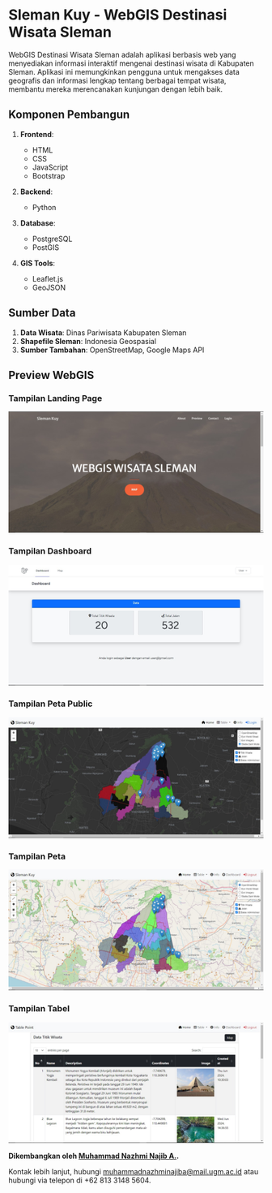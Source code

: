 # Sleman Kuy - WebGIS Destinasi Wisata Sleman

WebGIS Destinasi Wisata Sleman adalah aplikasi berbasis web yang menyediakan informasi interaktif mengenai destinasi wisata di Kabupaten Sleman. Aplikasi ini memungkinkan pengguna untuk mengakses data geografis dan informasi lengkap tentang berbagai tempat wisata, membantu mereka merencanakan kunjungan dengan lebih baik.

## Komponen Pembangun

1. **Frontend**: 
   - HTML
   - CSS
   - JavaScript
   - Bootstrap

2. **Backend**:
   - Python

3. **Database**:
   - PostgreSQL
   - PostGIS

4. **GIS Tools**:
   - Leaflet.js
   - GeoJSON

## Sumber Data

1. **Data Wisata**: Dinas Pariwisata Kabupaten Sleman
2. **Shapefile Sleman**: Indonesia Geospasial
2. **Sumber Tambahan**: OpenStreetMap, Google Maps API

## Preview WebGIS

### Tampilan Landing Page

![Landing Page](LandingPage.jpg)

### Tampilan Dashboard

![Dashboard](Dashboard.jpg)

### Tampilan Peta Public

![Peta Public](Petapublic.jpg)

### Tampilan Peta

![Peta](Peta.jpg)

### Tampilan Tabel

![Tabel](Tabel.jpg)

**Dikembangkan oleh [Muhammad Nazhmi Najib A.](https://github.com/nazhminajiba/Responsi_PGWL.git).**

Kontak lebih lanjut, hubungi [muhammadnazhminajiba@mail.ugm.ac.id](mailto:muhammadnazhminajiba@mail.ugm.ac.id) atau hubungi via telepon di +62 813 3148 5604.
